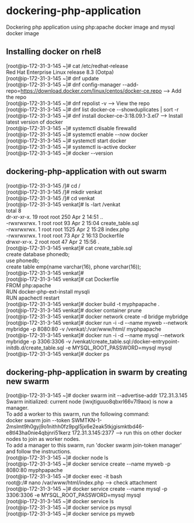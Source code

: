 # dockering-php-application
Dockering php application using php:apache docker image and mysql docker image

## Installing docker on rhel8
[root@ip-172-31-3-145 ~]# cat /etc/redhat-release  
Red Hat Enterprise Linux release 8.3 (Ootpa)  
[root@ip-172-31-3-145 ~]# dnf update  
[root@ip-172-31-3-145 ~]# dnf config-manager --add-repo=https://download.docker.com/linux/centos/docker-ce.repo --> Add the repo  
[root@ip-172-31-3-145 ~]# dnf repolist -v --> View the repo  
[root@ip-172-31-3-145 ~]# dnf list docker-ce --showduplicates | sort -r  
[root@ip-172-31-3-145 ~]# dnf install docker-ce-3:18.09.1-3.el7 --> Install latest version of docker  
[root@ip-172-31-3-145 ~]# systemctl disable firewalld  
[root@ip-172-31-3-145 ~]# systemctl enable --now docker  
[root@ip-172-31-3-145 ~]# systemctl start docker  
[root@ip-172-31-3-145 ~]# systemctl is-active docker  
[root@ip-172-31-3-145 ~]# docker --version  

## dockering-php-application with out swarm
[root@ip-172-31-3-145 /]# cd /  
[root@ip-172-31-3-145 /]# mkdir venkat  
[root@ip-172-31-3-145 /]# cd venkat  
[root@ip-172-31-3-145 venkat]# ls -lart /venkat  
total 8  
dr-xr-xr-x. 19 root root  250 Apr  2 14:51 ..  
-rwxrwxrwx.  1 root root   93 Apr  2 15:04 create_table.sql  
-rwxrwxrwx.  1 root root 1525 Apr  2 15:28 index.php  
-rwxrwxrwx.  1 root root   73 Apr  2 16:13 Dockerfile  
drwxr-xr-x.  2 root root   47 Apr  2 15:56 .  
[root@ip-172-31-3-145 venkat]# cat create_table.sql  
create database phonedb;  
use phonedb;  
create table emp(name varchar(16), phone varchar(16));  
[root@ip-172-31-3-145 venkat]#  
[root@ip-172-31-3-145 venkat]# cat Dockerfile  
FROM php:apache  
RUN docker-php-ext-install mysqli  
RUN apachectl restart  
[root@ip-172-31-3-145 venkat]# docker build -t myphpapache .  
[root@ip-172-31-3-145 venkat]# docker container prune  
[root@ip-172-31-3-145 venkat]# docker network create -d bridge mybridge  
[root@ip-172-31-3-145 venkat]# docker run -i -d --name myweb --network mybridge -p 8080:80 -v /venkat/:/var/www/html/ myphpapache  
[root@ip-172-31-3-145 venkat]# docker run -i -d --name mysql --network mybridge -p 3306:3306 -v /venkat/create_table.sql:/docker-entrypoint-initdb.d/create_table.sql -e MYSQL_ROOT_PASSWORD=mysql mysql  
[root@ip-172-31-3-145 venkat]# docker ps  

## dockering-php-application in swarm by creating new swarm
[root@ip-172-31-3-145 ~]# docker swarm init --advertise-addr 172.31.3.145  
Swarm initialized: current node (iwxjtiguuo8qbxrl66v7l9aox) is now a manager.  
To add a worker to this swarm, run the following command:  
 docker swarm join --token SWMTKN-1-2mslmt9h0gyj9o1nithh0fz9pgl5jx6e2eak5tkjgismktbd46-e8tl43ha0nie4qbjnri51kerz 172.31.3.145:2377 --> run this on other docker nodes to join as worker nodes.  
To add a manager to this swarm, run 'docker swarm join-token manager' and follow the instructions.  
[root@ip-172-31-3-145 ~]# docker node ls  
[root@ip-172-31-3-145 ~]# docker service create --name myweb -p 8080:80 myphpapache  
[root@ip-172-31-3-145 ~]# docker exec -it <myweb container> bash  
root@<myweb container>:/# nano /var/www/html/index.php --> check attachment  
[root@ip-172-31-3-145 ~]# docker service create --name mysql -p 3306:3306 -e MYSQL_ROOT_PASSWORD=mysql mysql  
[root@ip-172-31-3-145 ~]# docker service ls  
[root@ip-172-31-3-145 ~]# docker service ps mysql  
[root@ip-172-31-3-145 ~]# docker service ps myweb  
